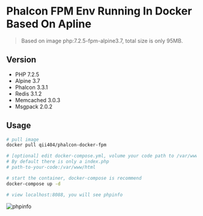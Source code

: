 # Phalcon FPM Env Running In Docker Based On Apline

> Based on image php:7.2.5-fpm-alpine3.7, total size is only 95MB.


## Version

- PHP 7.2.5
- Alpine 3.7
- Phalcon 3.3.1
- Redis 3.1.2
- Memcached 3.0.3
- Msgpack 2.0.2


## Usage

```bash
# pull image
docker pull qii404/phalcon-docker-fpm

# [optional] edit docker-compose.yml, volume your code path to /var/www/html
# By default there is only a index.php
# path-to-your-code:/var/www/html

# start the container, docker-compose is recommend
docker-compose up -d

# view localhost:8088, you will see phpinfo
```

![phpinfo](https://ws1.sinaimg.cn/large/71405cably1g25gv6xsf4j20qh0ph77y.jpg)
